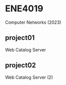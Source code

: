 # ENE4019
Computer Networks (2023)
## project01
Web Catalog Server
## project02
Web Catalog Server (2)

